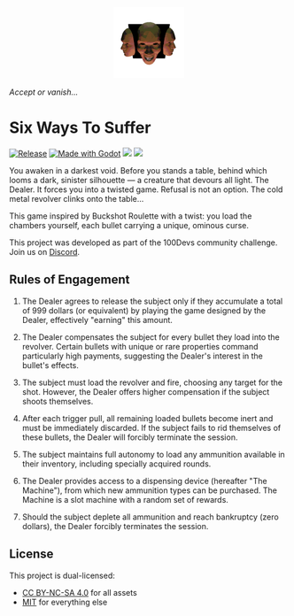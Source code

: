 <p align="center">
  <img src="./src/icon.png" />
</p>

<p align="left">
  <i>Accept or vanish...</i>
</p>

# Six Ways To Suffer
[![Release](https://github.com/100-Devs-1-Game/Sixwaystosuffer/actions/workflows/cicd.yml/badge.svg)](/.github/workflows/cicd.yml)
[![Made with Godot](https://img.shields.io/badge/Made%20with-Godot-478CBF?style=flat&logo=godot%20engine&logoColor=white)](https://godotengine.org)
[![](https://tokei.rs/b1/github/100-Devs-1-Game/Sixwaystosuffer?category=code&style=flat&label=Lines%20Of%20Code)](https://github.com/XAMPPRocky/tokei)
[![](https://tokei.rs/b1/github/100-Devs-1-Game/Sixwaystosuffer?category=files&style=flat&label=Files)](https://github.com/XAMPPRocky/tokei)

You awaken in a darkest void. Before you stands a table, behind which looms a dark, sinister silhouette — a creature that devours all light. The Dealer. It forces you into a twisted game. Refusal is not an option. The cold metal revolver clinks onto the table...

This game inspired by Buckshot Roulette with a twist: you load the chambers yourself, each bullet carrying a unique, ominous curse.

This project was developed as part of the 100Devs community challenge. Join us on [Discord](https://discord.gg/UHN4AjMw4d).

## Rules of Engagement

1. The Dealer agrees to release the subject only if they accumulate a total of 999 dollars (or equivalent) by playing the game designed by the Dealer, effectively "earning" this amount.

2. The Dealer compensates the subject for every bullet they load into the revolver. Certain bullets with unique or rare properties command particularly high payments, suggesting the Dealer's interest in the bullet's effects.

3. The subject must load the revolver and fire, choosing any target for the shot. However, the Dealer offers higher compensation if the subject shoots themselves.

4. After each trigger pull, all remaining loaded bullets become inert and must be immediately discarded. If the subject fails to rid themselves of these bullets, the Dealer will forcibly terminate the session.

5. The subject maintains full autonomy to load any ammunition available in their inventory, including specially acquired rounds. 

6. The Dealer provides access to a dispensing device (hereafter "The Machine"), from which new ammunition types can be purchased. The Machine is a slot machine with a random set of rewards.

7. Should the subject deplete all ammunition and reach bankruptcy (zero dollars), the Dealer forcibly terminates the session.

## License

This project is dual-licensed:
- [CC BY-NC-SA 4.0](./src/assets/LICENSE) for all assets
- [MIT](./LICENSE) for everything else
